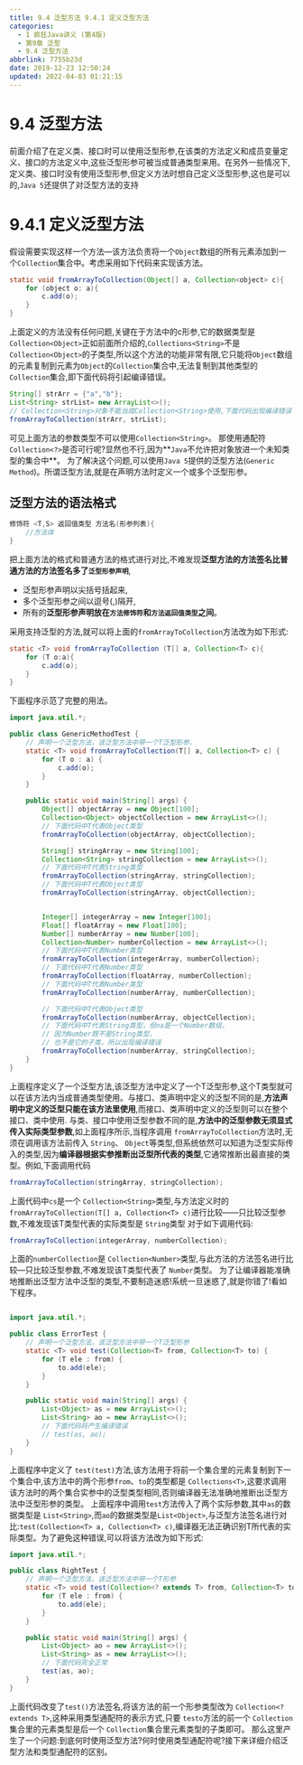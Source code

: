 ```yaml
---
title: 9.4 泛型方法 9.4.1 定义泛型方法
categories: 
  - 1 疯狂Java讲义 (第4版)
  - 第9章 泛型
  - 9.4 泛型方法
abbrlink: 7755b23d
date: 2019-12-23 12:50:24
updated: 2022-04-03 01:21:15
---
```

# 9.4 泛型方法
前面介绍了在定义类、接口时可以使用泛型形参,在该类的方法定义和成员变量定义、接口的方法定义中,这些泛型形参可被当成普通类型来用。在另外一些情况下,定义类、接口时没有使用泛型形参,但定义方法时想自己定义泛型形参,这也是可以的,`Java 5`还提供了对泛型方法的支持
# 9.4.1 定义泛型方法
假设需要实现这样一个方法—该方法负责将一个`Object`数组的所有元素添加到一个`Collection`集合中。考虑采用如下代码来实现该方法。
```java
static void fromArrayToCollection(Object[] a, Collection<object> c){
    for (object o: a){
        c.add(o);
    }
}
```
上面定义的方法没有任何问题,关键在于方法中的c形参,它的数据类型是`Collection<Object>`正如前面所介绍的,`Collections<String>`不是`Collection<Object>`的子类型,所以这个方法的功能非常有限,它只能将`Object`数组的元素复制到元素为`Object`的`Collection`集合中,无法复制到其他类型的`Collection`集合,即下面代码将引起编译错误。
```java
String[] strArr = {"a","b"};
List<String> strList= new ArrayList<>();
// Collection<String>对象不能当成Collection<String>使用,下面代码出现编译错误
fromArrayToCollection(strArr, strList);
```
可见上面方法的参数类型不可以使用`Collection<String>`。
那使用通配符`Collection<?>`是否可行呢?显然也不行,因为**`Java`不允许把对象放进一个未知类型的集合中**。
为了解决这个问题,可以使用`Java 5`提供的泛型方法(`Generic Method`)。所谓泛型方法,就是在声明方法时定义一个或多个泛型形参。
## 泛型方法的语法格式
```java
修饰符 <T,S> 返回值类型 方法名(形参列表){
    //方法体
}
```
把上面方法的格式和普通方法的格式进行对比,不难发现**泛型方法的方法签名比普通方法的方法签名多了`泛型形参声明`**,
- 泛型形参声明以尖括号括起来,
- 多个泛型形参之间以逗号(,)隔开,
- 所有的**泛型形参声明放在`方法修饰符`和`方法返回值类型`之间**。

采用支持泛型的方法,就可以将上面的`fromArrayToCollection`方法改为如下形式:
```java
static <T> void fromArrayToCollection (T[] a, Collection<T> c){
    for (T o:a){
        c.add(o);
    }
}
```
下面程序示范了完整的用法。
```java
import java.util.*;

public class GenericMethodTest {
	// 声明一个泛型方法，该泛型方法中带一个T泛型形参，
	static <T> void fromArrayToCollection(T[] a, Collection<T> c) {
		for (T o : a) {
			c.add(o);
		}
	}

	public static void main(String[] args) {
		Object[] objectArray = new Object[100];
		Collection<Object> objectCollection = new ArrayList<>();
		// 下面代码中T代表Object类型
		fromArrayToCollection(objectArray, objectCollection);

		String[] stringArray = new String[100];
		Collection<String> stringCollection = new ArrayList<>();
		// 下面代码中T代表String类型
		fromArrayToCollection(stringArray, stringCollection);
		// 下面代码中T代表Object类型
		fromArrayToCollection(stringArray, objectCollection);


		Integer[] integerArray = new Integer[100];
		Float[] floatArray = new Float[100];
		Number[] numberArray = new Number[100];
		Collection<Number> numberCollection = new ArrayList<>();
		// 下面代码中T代表Number类型
		fromArrayToCollection(integerArray, numberCollection);
		// 下面代码中T代表Number类型
		fromArrayToCollection(floatArray, numberCollection);
		// 下面代码中T代表Number类型
		fromArrayToCollection(numberArray, numberCollection);

		// 下面代码中T代表Object类型
		fromArrayToCollection(numberArray, objectCollection);
		// 下面代码中T代表String类型，但na是一个Number数组，
		// 因为Number既不是String类型，
		// 也不是它的子类，所以出现编译错误
		fromArrayToCollection(numberArray, stringCollection);
	}
}
```
上面程序定义了一个泛型方法,该泛型方法中定义了一个T泛型形参,这个T类型就可以在该方法内当成普通类型使用。与接口、类声明中定义的泛型不同的是,**方法声明中定义的泛型只能在该方法里使用**,而接口、类声明中定义的泛型则可以在整个接口、类中使用.
与类、接口中使用泛型参数不同的是,**方法中的泛型参数无须显式传入实际类型参数**,如上面程序所示,当程序调用 `fromArrayToCollection`方法时,无须在调用该方法前传入 `String`、 `Object`等类型,但系统依然可以知道为泛型实际传入的类型,因为**编译器根据实参推断出泛型所代表的类型**,它通常推断出最直接的类型。例如,下面调用代码
```java
fromArrayToCollection(stringArray, stringCollection);
```
上面代码中`cs`是一个 `Collection<String>`类型,与方法定义时的`fromArrayToCollection(T[] a, Collection<T> c)`进行比较——只比较泛型参数,不难发现该T类型代表的实际类型是 `String`类型
对于如下调用代码:
```java
fromArrayToCollection(integerArray, numberCollection);
```
上面的`numberCollection`是 `Collection<Number>`类型,与此方法的方法签名进行比较—只比较泛型参数,不难发现该T类型代表了 `Number`类型。
为了让编译器能准确地推断出泛型方法中泛型的类型,不要制造迷惑!系统一旦迷惑了,就是你错了!看如下程序。
```java

import java.util.*;

public class ErrorTest {
	// 声明一个泛型方法，该泛型方法中带一个T泛型形参
	static <T> void test(Collection<T> from, Collection<T> to) {
		for (T ele : from) {
			to.add(ele);
		}
	}

	public static void main(String[] args) {
		List<Object> as = new ArrayList<>();
		List<String> ao = new ArrayList<>();
		// 下面代码将产生编译错误
		// test(as, ao);
	}
}
```
上面程序中定义了 `test(test)`方法,该方法用于将前一个集合里的元素复制到下一个集合中,该方法中的两个形参`from`、`to`的类型都是 `Collections<T>`,这要求调用该方法时的两个集合实参中的泛型类型相同,否则编译器无法准确地推断出泛型方法中泛型形参的类型。
上面程序中调用`test`方法传入了两个实际参数,其中`as`的数据类型是 `List<String>`,而`ao`的数据类型是`List<Object>`,与泛型方法签名进行对比:`test(Collection<T> a, Collection<T> c)`,编译器无法正确识别T所代表的实际类型。为了避免这种错误,可以将该方法改为如下形式:
```java
import java.util.*;

public class RightTest {
	// 声明一个泛型方法，该泛型方法中带一个T形参
	static <T> void test(Collection<? extends T> from, Collection<T> to) {
		for (T ele : from) {
			to.add(ele);
		}
	}

	public static void main(String[] args) {
		List<Object> ao = new ArrayList<>();
		List<String> as = new ArrayList<>();
		// 下面代码完全正常
		test(as, ao);
	}
}
```
上面代码改变了`test()`方法签名,将该方法的前一个形参类型改为 `Collection<? extends T>`,这种采用类型通配符的表示方式,只要 `testo`方法的前一个 `Collection`集合里的元素类型是后一个 `Collection`集合里元素类型的子类即可。
那么这里产生了一个问题:到底何时使用泛型方法?何时使用类型通配符呢?接下来详细介绍泛型方法和类型通配符的区别。
